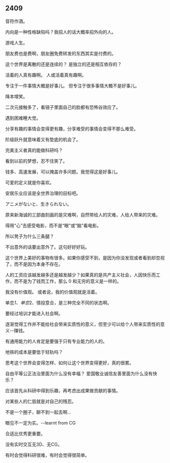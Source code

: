 ## 2409

音符作酒。

内向是一种性格缺陷吗？我招人的话大概率招外向的人。

游戏人生。

朋友费也是费啊，朋友圈免费转发的东西其实是付费的。

这个世界是离散的还是连续的？
是独立的还是相互依存的？

活着的人真有趣啊。
人或活着真有趣啊。

专注于一件事情大概是好事儿。
但专注于很多事情大概不是好事儿。

降本增笑。

二次元接触多了，看镜子里面自己的脸都有恐怖谷效应了。

遇到困难睡大觉。

分享有趣的事情会变得更有趣，分享难受的事情会变得不那么难受。

阶级跃升就意味着又有垫底的机会了。

完美主义者真的能做科研吗？

看到以前的梦想，忍不住笑了。

钱多、高速发展，可以掩盖许多问题。我觉得这是好事儿。

可爱的定义就是你喜欢。

安居乐业应该是全世界治理的目标吧。

アニメがないと、生きられない。

原来新海诚的三部曲刻画的是灾难啊，自然带给人的灾难，人给人带来的灾难。

得用“心”去感受电影，而不是“眼”或“脑”看电影。

所以凳子为什么三条腿？

不出意外的话要出意外了。这句好好好玩。

这个世界上美好的事物有很多。如果你感受不到，是因为你没发现或者看到却忽视了，而不是因为本身不存在。

人的工资应该越发越多还是越发越少？如果真的是共产主义社会，人因快乐而工作，而不是为了钱而工作，那么 0 和无穷的意义是一样的。

我没有价值观。
或者说，我的价值观就是活着。

单恋*1、单恋*2、情投意合，是三种完全不同的状态啊。

要经过培训才能进入社会啊。

逐渐觉得工作并不能给社会带来实质性的意义，但至少可以给个人带来实质性的意义--赚钱。

有通用能力的人肯定是要强于只有专业能力的人的。

地铁的成本是要低于轻轨吗？

思考这个世界会变得怎样、如何让这个世界变得更好，真的很累。

自由平等公正法治里面为什么没有幸福？
爱国敬业诚信友善里面为什么没有快乐？

应该首先从科研中得到乐趣，再考虑出成果做贡献的事情。

对某些人的仁慈就是对自己的残忍。

不是一个圈子，聊不到一起去啊...

眼见不一定为实。--learnt from CG

合适比优秀更重要。

没有实时交互无3D、无CG。

有时会觉得科研很难，有时会觉得很简单。

